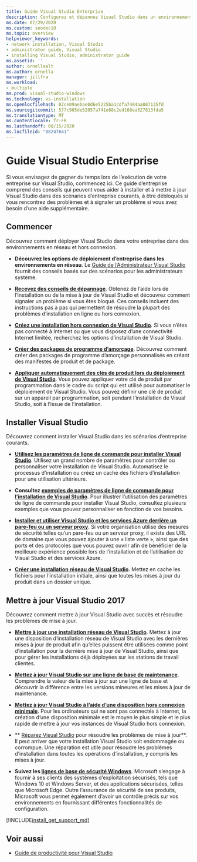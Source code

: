 ```yaml
---
title: Guide Visual Studio Enterprise
description: Configurez et dépannez Visual Studio dans un environnement d’entreprise.
ms.date: 07/29/2020
ms.custom: seodec18
ms.topic: overview
helpviewer_keywords:
- network installation, Visual Studio
- administrator guide, Visual Studio
- installing Visual Studio, administrator guide
ms.assetid: ''
author: ornellaalt
ms.author: ornella
manager: jillfra
ms.workload:
- multiple
ms.prod: visual-studio-windows
ms.technology: vs-installation
ms.openlocfilehash: 02ce09aebae0d6e5225ba1cdfa7484aa887135fd
ms.sourcegitcommit: 577c905de52057a741e68c2ed168ea527813fda5
ms.translationtype: MT
ms.contentlocale: fr-FR
ms.lasthandoff: 08/15/2020
ms.locfileid: "88247641"
---
```

# <a name="visual-studio-enterprise-guide"></a>Guide Visual Studio Enterprise
Si vous envisagez de gagner du temps lors de l’exécution de votre entreprise sur Visual Studio, commencez ici. Ce guide d’entreprise comprend des conseils qui peuvent vous aider à installer et à mettre à jour Visual Studio dans des scénarios d’entreprise courants, à être débloqués si vous rencontrez des problèmes et à signaler un problème si vous avez besoin d’une aide supplémentaire. 

## <a name="get-started"></a>Commencer 
Découvrez comment déployer Visual Studio dans votre entreprise dans des environnements en réseau et hors connexion. 

- **Découvrez les options de déploiement d’entreprise dans les environnements en réseau**. Le [Guide de l’Administrateur Visual Studio](visual-studio-administrator-guide.md) fournit des conseils basés sur des scénarios pour les administrateurs système. 

- **[Recevez des conseils de dépannage](troubleshooting-installation-issues.md)**. Obtenez de l’aide lors de l’installation ou de la mise à jour de Visual Studio et découvrez comment signaler un problème si vous êtes bloqué. Ces conseils incluent des instructions pas à pas qui permettent de résoudre la plupart des problèmes d’installation en ligne ou hors connexion. 

- **[Créez une installation hors connexion de Visual Studio](create-an-offline-installation-of-visual-studio.md)**. Si vous n’êtes pas connecté à Internet ou que vous disposez d’une connectivité Internet limitée, recherchez les options d’installation de Visual Studio. 

- **[Créer des packages de programme d’amorçage](../deployment/creating-bootstrapper-packages.md)**. Découvrez comment créer des packages de programme d’amorçage personnalisés en créant des manifestes de produit et de package. 

- **[Appliquer automatiquement des clés de produit lors du déploiement de Visual Studio](automatically-apply-product-keys-when-deploying-visual-studio.md)**. Vous pouvez appliquer votre clé de produit par programmation dans le cadre du script qui est utilisé pour automatiser le déploiement de Visual Studio. Vous pouvez définir une clé de produit sur un appareil par programmation, soit pendant l’installation de Visual Studio, soit à l’issue de l’installation. 

## <a name="install-visual-studio"></a>Installer Visual Studio 

Découvrez comment installer Visual Studio dans les scénarios d’entreprise courants. 

- **[Utilisez les paramètres de ligne de commande pour installer Visual Studio](use-command-line-parameters-to-install-visual-studio.md)**. Utilisez un grand nombre de paramètres pour contrôler ou personnaliser votre installation de Visual Studio. Automatisez le processus d’installation ou créez un cache des fichiers d’installation pour une utilisation ultérieure. 

- **Consultez [exemples de paramètres de ligne de commande pour l’installation de Visual Studio](command-line-parameter-examples.md)**. Pour illustrer l’utilisation des paramètres de ligne de commande pour installer Visual Studio, consultez plusieurs exemples que vous pouvez personnaliser en fonction de vos besoins. 

- **[Installer et utiliser Visual Studio et les services Azure derrière un pare-feu ou un serveur proxy](install-and-use-visual-studio-behind-a-firewall-or-proxy-server.md)**. Si votre organisation utilise des mesures de sécurité telles qu’un pare-feu ou un serveur proxy, il existe des URL de domaine que vous pouvez ajouter à une « liste verte », ainsi que des ports et des protocoles que vous pouvez ouvrir afin de bénéficier de la meilleure expérience possible lors de l’installation et de l’utilisation de Visual Studio et des services Azure. 

- **[Créer une installation réseau de Visual Studio](create-a-network-installation-of-visual-studio.md)**. Mettez en cache les fichiers pour l’installation initiale, ainsi que toutes les mises à jour du produit dans un dossier unique.  

## <a name="update-visual-studio"></a>Mettre à jour Visual Studio 2017 

Découvrez comment mettre à jour Visual Studio avec succès et résoudre les problèmes de mise à jour. 

- **[Mettre à jour une installation réseau de Visual Studio](update-a-network-installation-of-visual-studio.md)**. Mettez à jour une disposition d’installation réseau de Visual Studio avec les dernières mises à jour de produit afin qu’elles puissent être utilisées comme point d’installation pour la dernière mise à jour de Visual Studio, ainsi que pour gérer les installations déjà déployées sur les stations de travail clientes.

- **[Mettez à jour Visual Studio sur une ligne de base de maintenance](update-servicing-baseline.md)**. Comprendre la valeur de la mise à jour sur une ligne de base et découvrir la différence entre les versions mineures et les mises à jour de maintenance. 

- **[Mettez à jour Visual Studio à l’aide d’une disposition hors connexion minimale](update-minimal-layout.md)**. Pour les ordinateurs qui ne sont pas connectés à Internet, la création d’une disposition minimale est le moyen le plus simple et le plus rapide de mettre à jour vos instances de Visual Studio hors connexion.

- ** [Réparez Visual Studio](repair-visual-studio.md) pour résoudre les problèmes de mise à jour**. Il peut arriver que votre installation Visual Studio soit endommagée ou corrompue. Une réparation est utile pour résoudre les problèmes d’installation dans toutes les opérations d’installation, y compris les mises à jour. 

- **Suivez les [lignes de base de sécurité Windows](https://docs.microsoft.com/windows/security/threat-protection/windows-security-baselines)**. Microsoft s’engage à fournir à ses clients des systèmes d’exploitation sécurisés, tels que Windows 10 et Windows Server, et des applications sécurisées, telles que Microsoft Edge. Outre l’assurance de sécurité de ses produits, Microsoft vous permet également d’avoir un contrôle précis sur vos environnements en fournissant différentes fonctionnalités de configuration. 

[!INCLUDE[install_get_support_md](includes/install_get_support_md.md)]

## <a name="see-also"></a>Voir aussi 

- [Guide de productivité pour Visual Studio](../ide/productivity-features.md)
